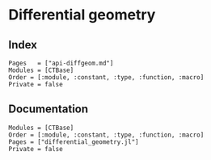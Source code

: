# Differential geometry

## Index

```@index
Pages   = ["api-diffgeom.md"]
Modules = [CTBase]
Order = [:module, :constant, :type, :function, :macro]
Private = false
```

## Documentation

```@autodocs
Modules = [CTBase]
Order = [:module, :constant, :type, :function, :macro]
Pages = ["differential_geometry.jl"]
Private = false
```

